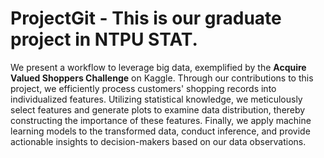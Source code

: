# ProjectGit - This is our graduate project in NTPU STAT.

We present a workflow to leverage big data, exemplified by the **Acquire Valued Shoppers Challenge** on Kaggle. Through our contributions to this project, we efficiently process customers' shopping records into individualized features. Utilizing statistical knowledge, we meticulously select features and generate plots to examine data distribution, thereby constructing the importance of these features. Finally, we apply machine learning models to the transformed data, conduct inference, and provide actionable insights to decision-makers based on our data observations. 
